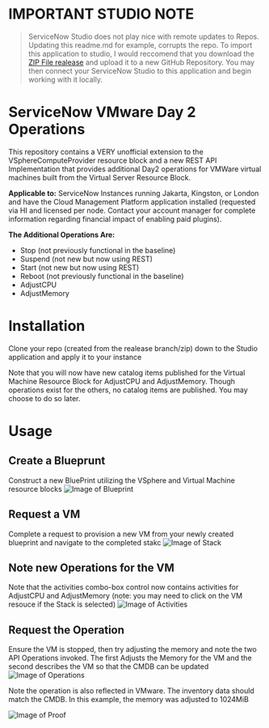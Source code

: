 # IMPORTANT STUDIO NOTE
> ServiceNow Studio does not play nice with remote updates to Repos. Updating this readme.md for example, corrupts the repo.  To import this application to studio, I would reccomend that you download the [ZIP File realease](https://github.com/coryforsythe/sn-vmware-day2/archive/2018-08-16-TESTED.zip) and upload it to a new GitHub Repository. You may then connect your ServiceNow Studio to this application and begin working with it locally.  


# ServiceNow VMware Day 2 Operations

This repository contains a VERY unofficial extension to the VSphereComputeProvider resource block and a new REST API Implementation that provides additional Day2 operations for VMWare virtual machines built from the Virtual Server Resource Block.

**Applicable to:** ServiceNow Instances running Jakarta, Kingston, or London and have the Cloud Management Platform application installed (requested via HI and licensed per node. Contact your account manager for complete information regarding financial impact of enabling paid plugins).

**The Additional Operations Are:**
- Stop (not previously functional in the baseline)
- Suspend (not new but now using REST)
- Start (not new but now using REST)
- Reboot (not previously functional in the baseline)
- AdjustCPU
- AdjustMemory

# Installation
Clone your repo (created from the realease branch/zip) down to the Studio application and apply it to your instance

Note that you will now have new catalog items published for the Virtual Machine Resource Block for AdjustCPU and AdjustMemory.  Though operations exist for the others, no catalog items are published. You may choose to do so later.

# Usage

## Create a Blueprunt
Construct a new BluePrint utilizing the VSphere and Virtual Machine resource blocks
![Image of Blueprint](https://raw.githubusercontent.com/coryforsythe/sn-vmware-day2/master/imgs/bp.png)

## Request a VM
Complete a request to provision a new VM from your newly created blueprint and navigate to the completed stakc
![Image of Stack](https://raw.githubusercontent.com/coryforsythe/sn-vmware-day2/master/imgs/stack.png)

## Note new Operations for the VM
Note that the activities combo-box control now contains activities for AdjustCPU and AdjustMemory (note: you may need to click on the VM resouce if the Stack is selected)
![Image of Activities](https://raw.githubusercontent.com/coryforsythe/sn-vmware-day2/master/imgs/activities.png)

## Request the Operation
Ensure the VM is stopped, then try adjusting the memory and note the two API Operations invoked. The first Adjusts the Memory for the VM and the second describes the VM so that the CMDB can be updated
![Image of Operations](https://raw.githubusercontent.com/coryforsythe/sn-vmware-day2/master/imgs/ops.png)

Note the operation is also reflected in VMware. The inventory data should match the CMDB. In this example, the memory was adjusted to  1024MiB

![Image of Proof](https://raw.githubusercontent.com/coryforsythe/sn-vmware-day2/master/imgs/proof.png)







